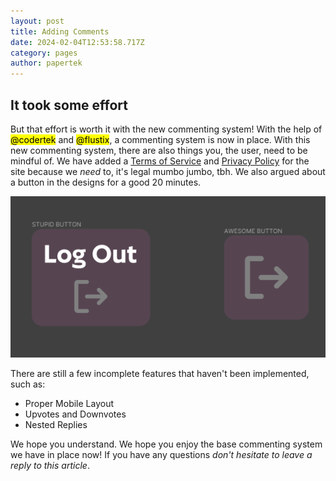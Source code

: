 ```yaml
---
layout: post
title: Adding Comments
date: 2024-02-04T12:53:58.717Z
category: pages
author: papertek
---
```

## It took some effort

But that effort is worth it with the new commenting system! With the help of <mark>@codertek</mark> and <mark>@flustix</mark>, a commenting system is now in place. With this new commenting system, there are also things you, the user, need to be mindful of. We have added a [Terms of Service](<{% link postsInclude/_posts/legal/2024-01-27-terms-of-service.md %}>) and [Privacy Policy](<{% link postsInclude/_posts/legal/2024-01-27-privacy-policy.md %}>) for the site because we *need* to, it's legal mumbo jumbo, tbh. We also argued about a button in the designs for a good 20 minutes.

![Two Button Versions](/assets/images/uploads/buttonsstuff.png "Left button is old, right button is new")

There are still a few incomplete features that haven't been implemented, such as:

* Proper Mobile Layout
* Upvotes and Downvotes
* Nested Replies

We hope you understand. We hope you enjoy the base commenting system we have in place now! If you have any questions *don't hesitate to leave a reply to this article*.
